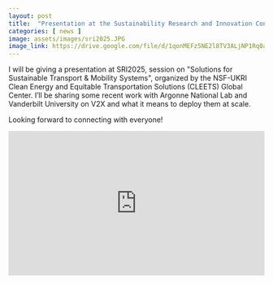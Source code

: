 ```yaml
---
layout: post
title:  "Presentation at the Sustainability Research and Innovation Congress (SRI) Conference"
categories: [ news ]
image: assets/images/sri2025.JPG
image_link: https://drive.google.com/file/d/1qonMEFz5NE2l8TV3ALjNP1Rq0acjwTi0/view?usp=sharing
---
```



I will be giving a presentation at SRI2025, session on "Solutions for Sustainable Transport & Mobility Systems", organized by the NSF-UKRI Clean Energy and Equitable Transportation Solutions (CLEETS) Global Center. I’ll be sharing some recent work with Argonne National Lab and Vanderbilt University on V2X and what it means to deploy them at scale. 

Looking forward to connecting with everyone!

<div style="position: relative; width: 100%; height: 0; padding-top: 56.25%;">
  <iframe src="https://drive.google.com/file/d/1qonMEFz5NE2l8TV3ALjNP1Rq0acjwTi0/preview" 
    style="position: absolute; top: 0; left: 0; width: 100%; height: 100%;" frameborder="0" allow="autoplay; encrypted-media" allowfullscreen>
  </iframe>
  <br>
</div>